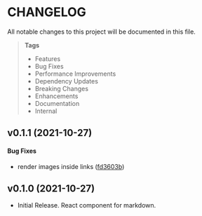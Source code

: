 # CHANGELOG

All notable changes to this project will be documented in this file.

> **Tags**
>
> - Features
> - Bug Fixes
> - Performance Improvements
> - Dependency Updates
> - Breaking Changes
> - Enhancements
> - Documentation
> - Internal

## v0.1.1 (2021-10-27)

#### Bug Fixes

- render images inside links ([fd3603b](https://github.com/sibiraj-s/marked-react/commit/fd3603b))

## v0.1.0 (2021-10-27)

- Initial Release. React component for markdown.
